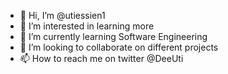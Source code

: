 - 👋 Hi, I’m @utiessien1
- 👀 I’m interested in learning more
- 🌱 I’m currently learning Software Engineering 
- 💞️ I’m looking to collaborate on different projects 
- 📫 How to reach me on twitter @DeeUti

<!---
utiessien1/utiessien1 is a ✨ special ✨ repository because its `README.md` (this file) appears on your GitHub profile.
You can click the Preview link to take a look at your changes.
--->
